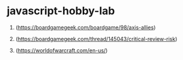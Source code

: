 # javascript-hobby-lab

1. (https://boardgamegeek.com/boardgame/98/axis-allies)

2. (https://boardgamegeek.com/thread/145043/critical-review-risk)

3. (https://worldofwarcraft.com/en-us/)
